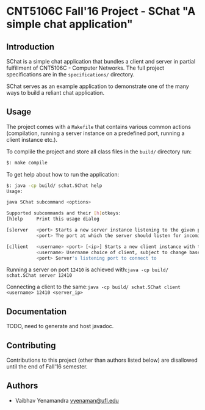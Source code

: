 # CNT5106C Fall'16 Project - SChat "A simple chat application"

## Introduction
SChat is a simple chat application that bundles a client and server in partial fulfillment of CNT5106C - Computer Networks. The full project specifications are in the `specifications/` directory.

SChat serves as an example application to demonstrate one of the many ways to build a reliant chat application.

## Usage
The project comes with a `Makefile` that contains various common actions (compilation, running a server instance on a predefined port, running a client instance etc.).

To complile the project and store all class files in the `build/` directory run:
```bash
$: make compile
```

To get help about how to run the application:
```bash
$: java -cp build/ schat.SChat help
Usage:

java SChat subcommand <options>

Supported subcommands and their [h]otkeys:
[h]elp     Print this usage dialog

[s]erver   <port> Starts a new server instance listening to the given port
           <port> The port at which the server should listen for incoming client requests

[c]lient   <username> <port> [<ip>] Starts a new client instance with the chosen username
           <username> Username choice of client, subject to change based on server side availability
           <port> Server's listening port to connect to
```

Running a server on port `12410` is achieved with:`java -cp build/ schat.SChat server 12410`

Connecting a client to the same:`java -cp build/ schat.SChat client <username> 12410 <server_ip>`

## Documentation
TODO, need to generate and host javadoc.

## Contributing
Contributions to this project (other than authors listed below) are disallowed until the end of Fall'16 semester.

## Authors
* Vaibhav Yenamandra <vyenaman@ufl.edu>
